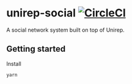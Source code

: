 # unirep-social [![CircleCI](https://img.shields.io/circleci/build/github/Unirep/Unirep-Social/main)](https://dl.circleci.com/status-badge/redirect/gh/Unirep/Unirep-Social/tree/main)

A social network system built on top of Unirep.

## Getting started

Install

```sh
yarn
```
